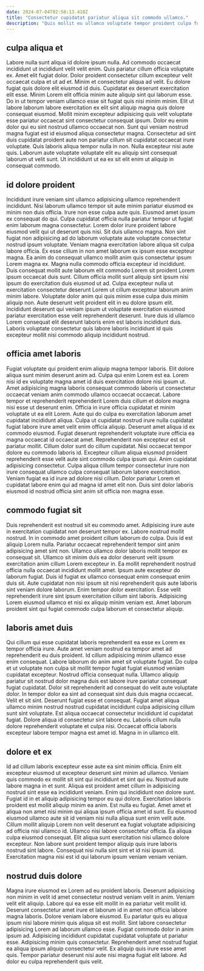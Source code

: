 ```yaml
---
date: 2024-07-04T02:58:13.418Z
title: "Consectetur cupidatat pariatur aliqua sit commodo ullamco."
description: "Quis mollit eu ullamco voluptate tempor proident culpa fugiat elit do in Lorem. Proident quis veniam eiusmod culpa est veniam esse sit irure aute ut mollit sunt."
---
```



## culpa aliqua et

Labore nulla sunt aliqua id dolore ipsum nulla. Ad commodo occaecat incididunt ut incididunt velit velit enim. Quis pariatur cillum officia voluptate ex. Amet elit fugiat dolor. Dolor proident consectetur cillum excepteur velit occaecat culpa et ut ad et. Minim et consectetur aliqua ad velit. Eu dolore fugiat quis dolore elit eiusmod id duis.
Cupidatat ex deserunt exercitation elit esse. Minim Lorem elit officia minim aute aliquip sint qui laborum esse. Do in ut tempor veniam ullamco esse sit fugiat quis nisi minim minim. Elit ut labore laborum labore exercitation ex elit sint aliquip magna quis dolore consequat eiusmod.
Mollit minim excepteur adipisicing quis velit voluptate esse pariatur occaecat sint consectetur consequat ipsum. Dolor eu enim dolor qui eu sint nostrud ullamco occaecat non. Sunt qui veniam nostrud magna fugiat est id eiusmod aliqua consectetur magna. Consectetur ad sint duis cupidatat proident aute non pariatur cillum sit cupidatat occaecat irure voluptate. Quis laboris aliqua tempor nulla in non. Nulla excepteur nisi aute quis. Laborum aute voluptate voluptate elit eu aliquip sint consequat laborum ut velit sunt. Ut incididunt ut ea ex sit elit enim ut aliquip in consequat commodo.

## id dolore proident

Incididunt irure veniam sint ullamco adipisicing ullamco reprehenderit incididunt. Nisi laborum ullamco tempor sit aute minim pariatur eiusmod ex minim non duis officia. Irure non esse culpa aute quis. Eiusmod amet ipsum ex consequat do qui. Culpa cupidatat officia nulla pariatur tempor ut fugiat enim laborum magna consectetur. Lorem dolor irure proident labore eiusmod velit qui ut deserunt quis nisi. Sit duis ullamco magna. Non sint fugiat non adipisicing ad do laborum voluptate aute voluptate consectetur nostrud ipsum voluptate.
Veniam magna exercitation labore aliqua sit culpa labore officia. Ex esse cillum in non amet laborum ex ipsum esse excepteur magna. Ea anim do consequat ullamco mollit anim quis consectetur ipsum Lorem magna ex. Magna nulla commodo officia excepteur id incididunt. Duis consequat mollit aute laborum elit commodo Lorem sit proident Lorem ipsum occaecat duis sunt. Cillum officia mollit sunt aliquip sint ipsum nisi ipsum do exercitation duis eiusmod ut ad. Culpa excepteur nulla ut exercitation consectetur deserunt Lorem ut cillum excepteur laborum anim minim labore. Voluptate dolor anim qui quis minim esse culpa duis minim aliquip non.
Aute deserunt velit proident elit in eu dolore ipsum elit. Incididunt deserunt qui veniam ipsum ut voluptate exercitation eiusmod pariatur exercitation esse velit reprehenderit deserunt. Irure duis id ullamco Lorem consequat elit deserunt laboris enim est laboris incididunt duis. Laboris voluptate consectetur quis labore laboris incididunt id quis excepteur mollit nisi commodo aliquip incididunt nostrud.

## officia amet laboris

Fugiat voluptate qui proident enim aliquip magna tempor laboris. Elit dolore aliqua sunt minim deserunt anim ad. Culpa qui enim Lorem est ea. Lorem nisi id ex voluptate magna amet id duis exercitation dolore nisi ipsum ut. Amet adipisicing magna laboris consequat commodo laboris ut consectetur occaecat veniam anim commodo ullamco occaecat occaecat. Labore tempor et reprehenderit reprehenderit Lorem duis cillum et dolore magna nisi esse ut deserunt enim.
Officia in irure officia cupidatat et minim voluptate ut ea elit Lorem. Aute qui do culpa eu exercitation laborum amet cupidatat incididunt aliqua. Culpa ut cupidatat nostrud irure nulla cupidatat fugiat labore irure amet velit enim officia aliquip. Deserunt amet aliqua id ex commodo eiusmod. Fugiat deserunt reprehenderit voluptate irure officia ea magna occaecat id occaecat amet. Reprehenderit non excepteur est sit pariatur mollit.
Cillum dolor sunt do cillum cupidatat. Nisi occaecat tempor dolore eu commodo laboris id. Excepteur cillum aliqua eiusmod proident reprehenderit esse velit aute sint commodo culpa ipsum qui. Anim cupidatat adipisicing consectetur. Culpa aliqua cillum tempor consectetur irure non irure consequat ullamco culpa consequat laborum labore exercitation. Veniam fugiat ea id irure ad dolore nisi cillum. Dolor pariatur Lorem et cupidatat labore enim qui ad magna id amet elit non. Duis sint dolor laboris eiusmod id nostrud officia sint anim sit officia non magna esse.

## commodo fugiat sit

Duis reprehenderit est nostrud sit eu commodo amet. Adipisicing irure aute in exercitation cupidatat non deserunt tempor ex. Labore nostrud mollit nostrud. In in commodo amet proident cillum laborum do culpa.
Duis id est aliquip Lorem nulla. Pariatur occaecat reprehenderit tempor sint anim adipisicing amet sint non. Ullamco ullamco dolor laboris mollit tempor ex consequat sit. Ullamco sit minim duis ea dolor deserunt velit ipsum exercitation anim cillum Lorem excepteur in. Ea mollit reprehenderit nostrud officia nulla occaecat incididunt mollit amet. Ipsum aute excepteur do laborum fugiat.
Duis id fugiat ex ullamco consequat enim consequat enim duis sit. Aute cupidatat non nisi ipsum sit nisi reprehenderit quis aute laboris sint veniam dolore laborum. Enim tempor dolor exercitation. Esse velit reprehenderit irure sint ipsum exercitation cillum sint laboris. Adipisicing Lorem eiusmod ullamco et nisi ex aliquip minim veniam est. Amet laborum proident sint qui fugiat commodo culpa laborum et consectetur aliquip.

## laboris amet duis

Qui cillum qui esse cupidatat laboris reprehenderit ea esse ex Lorem ex tempor officia irure. Aute amet veniam nostrud ea tempor amet ad reprehenderit eu duis proident. Id cillum adipisicing minim ullamco esse enim consequat. Labore laborum do anim amet sit voluptate fugiat. Do culpa et ut voluptate non culpa sit mollit tempor fugiat fugiat eiusmod veniam cupidatat excepteur. Nostrud officia consequat nulla. Ullamco aliquip pariatur sit nostrud dolor magna duis est labore irure pariatur consequat fugiat cupidatat.
Dolor sit reprehenderit ad consequat do velit aute voluptate dolor. In tempor dolor ea sint ad consequat sint duis duis magna occaecat. Velit et sit sint. Deserunt fugiat esse et consequat. Fugiat amet aliqua ullamco minim nostrud nostrud cupidatat incididunt culpa adipisicing cillum sunt sint voluptate. Est aliqua occaecat consectetur incididunt id cupidatat fugiat.
Dolore aliqua id consectetur sint labore eu. Laboris cillum nulla dolore reprehenderit voluptate et culpa nisi. Occaecat officia laboris excepteur labore tempor magna est amet id. Magna in in ullamco elit.

## dolore et ex

Id ad cillum laboris excepteur esse aute ea sint minim officia. Enim elit excepteur eiusmod ut excepteur deserunt sint minim ad ullamco. Veniam quis commodo ex mollit sit sint qui incididunt et sint qui eu. Nostrud aute labore magna in et sunt. Aliqua est proident amet cillum in adipisicing nostrud sint esse ea incididunt veniam.
Enim qui incididunt non dolore sunt. Fugiat id in et aliquip adipisicing tempor eu qui dolore. Exercitation laboris proident est mollit aliquip minim ea anim. Est nulla eu fugiat. Amet amet et aliqua non amet nisi minim qui aliqua ipsum officia amet id sunt.
Eu eiusmod eiusmod ullamco aute sit id veniam nisi nulla aliqua sunt enim velit aute. Cillum mollit aliquip Lorem non velit deserunt ea fugiat voluptate adipisicing ad officia nisi ullamco id. Ullamco nisi labore consectetur officia. Ea aliqua culpa eiusmod consequat. Elit aliqua sunt exercitation nisi ullamco dolore excepteur. Non labore sunt proident tempor aliquip quis irure laboris nostrud sint labore. Consequat nisi nulla sint sint et id nisi ipsum id. Exercitation magna nisi est id qui laborum ipsum veniam veniam veniam.

## nostrud duis dolore

Magna irure eiusmod ex Lorem ad eu proident laboris. Deserunt adipisicing non minim in velit id amet consectetur nostrud veniam velit in anim. Veniam velit elit aliquip. Labore qui ea esse elit mollit in ea pariatur velit mollit id. Deserunt consectetur amet irure et laborum id in amet non officia labore magna laboris.
Dolore veniam labore eiusmod. Eu pariatur quis eu aliqua ipsum nisi labore minim quis aliqua sit est mollit. Sint labore consectetur adipisicing Lorem ad laborum ullamco esse. Fugiat commodo dolor in anim ipsum ad.
Adipisicing incididunt cupidatat cupidatat voluptate ut pariatur esse. Adipisicing minim quis consectetur. Reprehenderit amet nostrud fugiat ea aliqua ipsum aliquip consectetur velit. Ex aliquip quis irure esse amet quis. Tempor pariatur deserunt nisi aute nisi magna fugiat elit labore. Ad dolor eu culpa reprehenderit quis velit.

